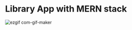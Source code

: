 # Library App with MERN stack




<!-- ![Library_Schema_v2](https://user-images.githubusercontent.com/53595687/126787957-58c326c9-1f0a-4721-bcbb-f01c89c07a5e.png) -->


![ezgif com-gif-maker](https://user-images.githubusercontent.com/53595687/128394922-c507d6eb-7fe4-454e-9c53-33efab6a6e02.gif)
